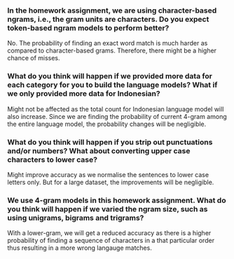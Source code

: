 ### In the homework assignment, we are using character-based ngrams, i.e., the gram units are characters. Do you expect token-based ngram models to perform better?

No. The probability of finding an exact word match is much harder as compared to character-based grams. Therefore, there might be a higher chance of misses.


### What do you think will happen if we provided more data for each category for you to build the language models? What if we only provided more data for Indonesian?

Might not be affected as the total count for Indonesian language model will also increase. Since we are finding the probability of current 4-gram among the entire language model, the probability changes will be negligible.



### What do you think will happen if you strip out punctuations and/or numbers? What about converting upper case characters to lower case?

Might improve accuracy as we normalise the sentences to lower case letters only. But for a large dataset, the improvements will be negligible.

### We use 4-gram models in this homework assignment. What do you think will happen if we varied the ngram size, such as using unigrams, bigrams and trigrams?

With a lower-gram, we will get a reduced accuracy as there is a higher probability of finding a sequence of characters in a that particular order thus resulting in a more wrong langauge matches.
